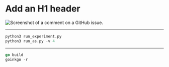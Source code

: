 # Add an H1 header
![Screenshot of a comment on a GitHub issue.](https://myoctocat.com/assets/images/base-octocat.svg)

***

```python
python3 run_experiment.py
python3 run_as.py -v 4
```

***

```Go
go build
goinkgo -r
```

